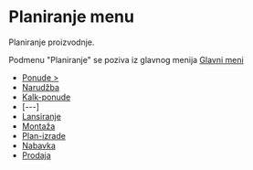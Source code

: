 # Planiranje menu

Planiranje proizvodnje.

Podmenu "Planiranje" se poziva iz glavnog menija [Glavni meni](../../index_sr.md)

- [Ponude >](../p10_sr/p10_sr.md)
- [Narudžba](pr004_sr/pr004_sr.md)
- [Kalk-ponude](pr007_sr/pr007_sr.md)
- [---]
- [Lansiranje](pr006_sr/pr006_sr.md)
- [Montaža](pr228_sr/pr228_sr.md)
- [Plan-izrade](../p1i_sr/p1i_sr.md)
- [Nabavka](../p11_sr/p11_sr.md)
- [Prodaja](../p12_sr/p12_sr.md)
